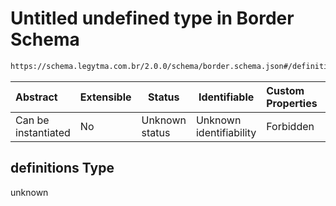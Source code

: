 # Untitled undefined type in Border Schema

```txt
https://schema.legytma.com.br/2.0.0/schema/border.schema.json#/definitions
```




| Abstract            | Extensible | Status         | Identifiable            | Custom Properties | Additional Properties | Access Restrictions | Defined In                                                                  |
| :------------------ | ---------- | -------------- | ----------------------- | :---------------- | --------------------- | ------------------- | --------------------------------------------------------------------------- |
| Can be instantiated | No         | Unknown status | Unknown identifiability | Forbidden         | Allowed               | none                | [border.schema.json\*](../schema/border.schema.json) |

## definitions Type

unknown

